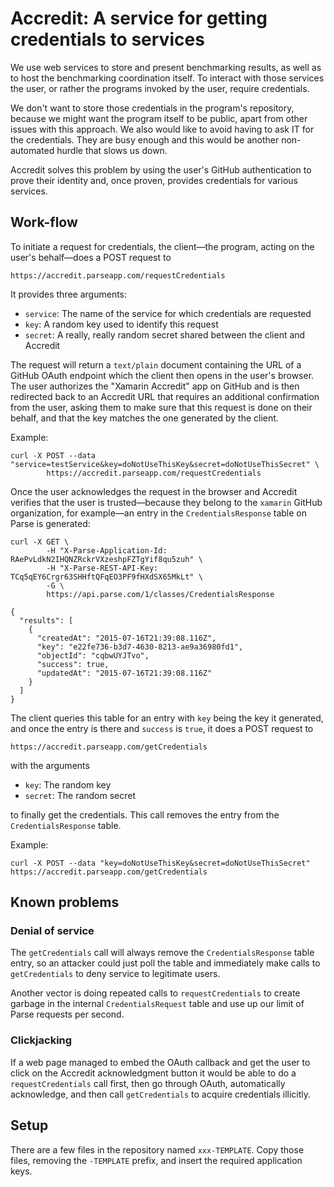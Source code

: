 # Accredit: A service for getting credentials to services

We use web services to store and present benchmarking results, as well
as to host the benchmarking coordination itself.  To interact with
those services the user, or rather the programs invoked by the user,
require credentials.

We don't want to store those credentials in the program's repository,
because we might want the program itself to be public, apart from
other issues with this approach.  We also would like to avoid having
to ask IT for the credentials.  They are busy enough and this would be
another non-automated hurdle that slows us down.

Accredit solves this problem by using the user's GitHub authentication
to prove their identity and, once proven, provides credentials for
various services.

## Work-flow

To initiate a request for credentials, the client—the program, acting
on the user's behalf—does a POST request to

    https://accredit.parseapp.com/requestCredentials

It provides three arguments:

  - `service`: The name of the service for which credentials are requested
  - `key`: A random key used to identify this request
  - `secret`: A really, really random secret shared between the client and Accredit

The request will return a `text/plain` document containing the URL of
a GitHub OAuth endpoint which the client then opens in the user's
browser.  The user authorizes the "Xamarin Accredit" app on GitHub
and is then redirected back to an Accredit URL that requires an
additional confirmation from the user, asking them to make sure that
this request is done on their behalf, and that the key matches the one
generated by the client.

Example:

    curl -X POST --data "service=testService&key=doNotUseThisKey&secret=doNotUseThisSecret" \
            https://accredit.parseapp.com/requestCredentials

Once the user acknowledges the request in the browser and Accredit
verifies that the user is trusted—because they belong to the `xamarin`
GitHub organization, for example—an entry in the `CredentialsResponse`
table on Parse is generated:

    curl -X GET \
            -H "X-Parse-Application-Id: RAePvLdkN2IHQNZRckrVXzeshpFZTgYif8qu5zuh" \
            -H "X-Parse-REST-API-Key: TCq5qEY6Crgr63SHHftQFqEO3PF9fHXdSX65MkLt" \
            -G \
            https://api.parse.com/1/classes/CredentialsResponse
    
    {
      "results": [
        {
          "createdAt": "2015-07-16T21:39:08.116Z",
          "key": "e22fe736-b3d7-4630-8213-ae9a36980fd1",
          "objectId": "cqbwUYJTvo",
          "success": true,
          "updatedAt": "2015-07-16T21:39:08.116Z"
        }
      ]
    }

The client queries this table for an entry with `key` being the key it
generated, and once the entry is there and `success` is `true`, it
does a POST request to

    https://accredit.parseapp.com/getCredentials

with the arguments

  - `key`: The random key
  - `secret`: The random secret

to finally get the credentials.  This call removes the entry from the
`CredentialsResponse` table.

Example:

    curl -X POST --data "key=doNotUseThisKey&secret=doNotUseThisSecret" https://accredit.parseapp.com/getCredentials

## Known problems

### Denial of service

The `getCredentials` call will always remove the `CredentialsResponse`
table entry, so an attacker could just poll the table and immediately
make calls to `getCredentials` to deny service to legitimate users.

Another vector is doing repeated calls to `requestCredentials` to
create garbage in the internal `CredentialsRequest` table and use up
our limit of Parse requests per second.

### Clickjacking

If a web page managed to embed the OAuth callback and get the user to
click on the Accredit acknowledgment button it would be able to do a
`requestCredentials` call first, then go through OAuth, automatically
acknowledge, and then call `getCredentials` to acquire credentials
illicitly.

## Setup

There are a few files in the repository named `xxx-TEMPLATE`.  Copy
those files, removing the `-TEMPLATE` prefix, and insert the required
application keys.
